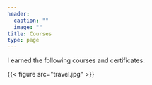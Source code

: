 ```yaml
---
header:
  caption: ""
  image: ""
title: Courses
type: page
---
```


I earned the following courses and certificates:

{{< figure src="travel.jpg" >}}